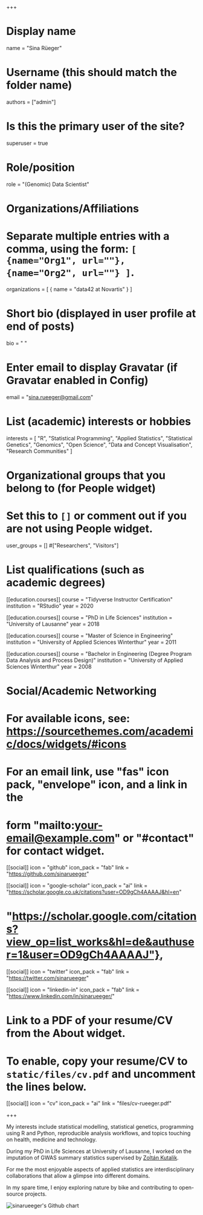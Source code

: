 +++
# Display name
name = "Sina Rüeger"

# Username (this should match the folder name)
authors = ["admin"]

# Is this the primary user of the site?
superuser = true

# Role/position
role = "(Genomic) Data Scientist"

# Organizations/Affiliations
#   Separate multiple entries with a comma, using the form: `[ {name="Org1", url=""}, {name="Org2", url=""} ]`.
organizations = [ { name = "data42 at Novartis" } ]

# Short bio (displayed in user profile at end of posts)
bio = "  "

# Enter email to display Gravatar (if Gravatar enabled in Config)
email = "sina.rueeger@gmail.com"

# List (academic) interests or hobbies
interests = [
  "R",
  "Statistical Programming", 
  "Applied Statistics",
  "Statistical Genetics",
  "Genomics",
  "Open Science",
  "Data and Concept Visualisation",
  "Research Communities"
  ]




# Organizational groups that you belong to (for People widget)
#   Set this to `[]` or comment out if you are not using People widget.
user_groups = [] 
#["Researchers", "Visitors"]

# List qualifications (such as academic degrees)
[[education.courses]]
  course = "Tidyverse Instructor Certification"
  institution = "RStudio"
  year = 2020
  
[[education.courses]]
  course = "PhD in Life Sciences"
  institution = "University of Lausanne"
  year = 2018

[[education.courses]]
  course = "Master of Science in Engineering"
  institution = "University of Applied Sciences Winterthur"
  year = 2011

[[education.courses]]
  course = "Bachelor in Engineering (Degree Program Data Analysis and Process Design)"
  institution = "University of Applied Sciences Winterthur"
  year = 2008

# Social/Academic Networking
# For available icons, see: https://sourcethemes.com/academic/docs/widgets/#icons
#   For an email link, use "fas" icon pack, "envelope" icon, and a link in the
#   form "mailto:your-email@example.com" or "#contact" for contact widget.


[[social]]
  icon = "github"
  icon_pack = "fab"
  link = "https://github.com/sinarueeger"


[[social]]
  icon = "google-scholar"
  icon_pack = "ai"
  link = "https://scholar.google.co.uk/citations?user=OD9gCh4AAAAJ&hl=en"
# "https://scholar.google.com/citations?view_op=list_works&hl=de&authuser=1&user=OD9gCh4AAAAJ"},

[[social]]
  icon = "twitter"
  icon_pack = "fab"
  link = "https://twitter.com/sinarueeger"


[[social]]
  icon = "linkedin-in"
  icon_pack = "fab"
  link = "https://www.linkedin.com/in/sinarueeger/"
  


# Link to a PDF of your resume/CV from the About widget.
# To enable, copy your resume/CV to `static/files/cv.pdf` and uncomment the lines below.
[[social]]
   icon = "cv"
   icon_pack = "ai"
   link = "files/cv-rueeger.pdf"

+++


<!-------As a member of the [FinnGen](https://www.finngen.fi/en/Workinggroups) analysis team, I analyse large-scale genomic and phenotypic data.------>

My interests include statistical modelling, statistical genetics, programming using R and Python, reproducible analysis workflows, and topics touching on health, medicine and technology.

During my PhD in Life Sciences at University of Lausanne, I worked on the imputation of GWAS summary statistics supervised by [Zoltán Kutalik](https://wp.unil.ch/sgg/). 
<!------- This was followed by a Postdoc in the [Fellay Lab](https://www.epfl.ch/labs/fellay-lab/) at EPFL, where I analysed human genomic data in the context of infectious diseases. -------->

For me the most enjoyable aspects of applied statistics are interdisciplinary collaborations that allow a glimpse into different domains. 

In my spare time, I enjoy exploring nature by bike and contributing to open-source projects.

<img src="http://ghchart.rshah.org/0375B4/sinarueeger" alt="sinarueeger's Github chart" />
